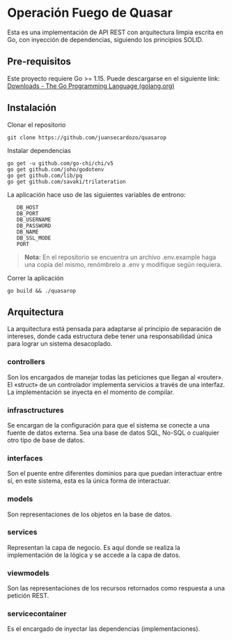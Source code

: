 # Operación Fuego de Quasar

Esta es una implementación de API REST con arquitectura limpia escrita en Go, con inyección de dependencias, siguiendo los principios SOLID.

## Pre-requisitos
Este proyecto requiere Go >= 1.15. Puede descargarse en el siguiente link:
[Downloads - The Go Programming Language (golang.org)](https://golang.org/dl/)

## Instalación

Clonar el repositorio

    git clone https://github.com/juansecardozo/quasarop
Instalar dependencias

    go get -u github.com/go-chi/chi/v5
    go get github.com/joho/godotenv
    go get github.com/lib/pq
    go get github.com/savaki/trilateration
   La aplicación hace uso de las siguientes variables de entrono:
	    
	   DB_HOST
	   DB_PORT
	   DB_USERNAME
	   DB_PASSWORD
	   DB_NAME
	   DB_SSL_MODE
	   PORT
> **Nota:** En el repositorio se encuentra un archivo .env.example haga una copia del mismo, renómbrelo a .env y modifique según requiera.

   Correr la aplicación

    go build && ./quasarop

## Arquitectura
La arquitectura está pensada para adaptarse al principio de separación de intereses, donde cada estructura debe tener una responsabilidad única para lograr un sistema desacoplado.

### controllers
Son los encargados de manejar todas las peticiones que llegan al «router».
El «struct» de un controlador implementa servicios a través de una interfaz. La implementación se inyecta en el momento de compilar.

### infrasctructures
Se encargan de la configuración para que el sistema se conecte a una fuente de datos externa. Sea una base de datos SQL, No-SQL o cualquier otro tipo de base de datos.

### interfaces
Son el puente entre diferentes dominios para que puedan interactuar entre sí, en este sistema, esta es la única forma de interactuar.

### models
Son representaciones de los objetos en la base de datos.

### services
Representan la capa de negocio. Es aquí donde se realiza la implementación de la lógica y se accede a la capa de datos.

### viewmodels
Son las representaciones de los recursos retornados como respuesta a una petición REST.

### servicecontainer
Es el encargado de inyectar las dependencias (implementaciones).
